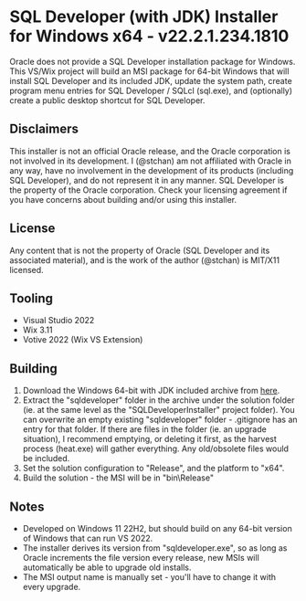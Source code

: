 # SQL Developer (with JDK) Installer for Windows x64 - v22.2.1.234.1810
Oracle does not provide a SQL Developer installation package for Windows. This VS/Wix project will build an MSI package for 64-bit Windows that will install SQL Developer and its included JDK, update the system path, create program menu entries for SQL Developer / SQLcl (sql.exe), and (optionally) create a public desktop shortcut for SQL Developer.

## Disclaimers
This installer is not an official Oracle release, and the Oracle corporation is not involved in its development. I (@stchan) am not affiliated with Oracle in any way, have no involvement in the development of its products (including SQL Developer), and do not represent it in any manner. SQL Developer is the property of the Oracle corporation. Check your licensing agreement if you have concerns about building and/or using this installer.

## License
Any content that is not the property of Oracle (SQL Developer and its associated material), and is the work of the author (@stchan) is MIT/X11 licensed.

## Tooling
* Visual Studio 2022
* Wix 3.11
* Votive 2022 (Wix VS Extension)

## Building
1. Download the Windows 64-bit with JDK included archive from [here](https://www.oracle.com/database/sqldeveloper/technologies/download/).
1. Extract the "sqldeveloper" folder in the archive under the solution folder (ie. at the same level as the "SQLDeveloperInstaller" project folder). You can overwrite an empty existing "sqldeveloper" folder - .gitignore has an entry for that folder. If there are files in the folder (ie. an upgrade situation), I recommend emptying, or deleting it first, as the harvest process (heat.exe) will gather everything. Any old/obsolete files would be included.
1. Set the solution configuration to "Release", and the platform to "x64".
1. Build the solution - the MSI will be in "bin\Release"

## Notes
* Developed on Windows 11 22H2, but should build on any 64-bit version of Windows that can run VS 2022.
* The installer derives its version from "sqldeveloper.exe", so as long as Oracle increments the file version every release, new MSIs will automatically be able to upgrade old installs.
* The MSI output name is manually set - you'll have to change it with every upgrade.
